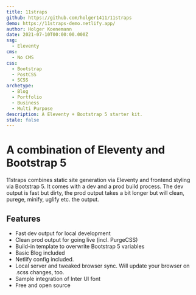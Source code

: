 ```yaml
---
title: 11straps
github: https://github.com/holger1411/11straps
demo: https://11straps-demo.netlify.app/
author: Holger Koenemann
date: 2021-07-10T00:00:00.000Z
ssg:
  - Eleventy
cms:
  - No CMS
css:
  - Bootstrap
  - PostCSS
  - SCSS
archetype:
  - Blog
  - Portfolio
  - Business
  - Multi Purpose
description: A Eleventy + Bootstrap 5 starter kit.
stale: false
---
```


# A combination of Eleventy and Bootstrap 5

11straps combines static site generation via Eleventy and frontend styling via Bootstrap 5. It comes with a dev and a prod build process. The dev output is fast but dirty, the prod output takes a bit longer but will clean, purege, minify, uglify etc. the output.

## Features

* Fast dev output for local development 
* Clean prod output for going live (incl. PurgeCSS) 
* Build-in template to overwrite Bootstrap 5 variables  
* Basic Blog included
* Netlify config included. 
* Local server and tweaked browser sync. Will update your browser on .scss changes, too.  
* Sample integration of Inter UI font
* Free and open source
